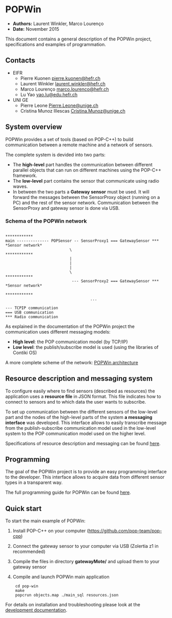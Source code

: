 POPWin
======
- **Authors:** Laurent Winkler, Marco Lourenço
- **Date:**    November 2015

This document contains a general description of the POPWin project, specifications and examples of programmation. 

Contacts
--------
- EIFR
	- Pierre Kuonen <pierre.kuonen@hefr.ch>
	- Laurent Winkler <laurent.winkler@hefr.ch>
	- Marco Lourenço <marco.lourenco@hefr.ch>
	- Lu Yao <yao.lu@edu.hefr.ch>
- UNI GE
	- Pierre Leone <Pierre.Leone@unige.ch>
	- Cristina Munoz Illescas <Cristina.Munoz@unige.ch>

System overview
---------------
POPWin provides a set of tools (based on POP-C++) to build communication between a remote machine and a network of sensors. 

The complete system is devided into two parts:
- The **high-level** part handles the communication between different parallel objects that can run on different machines using the POP-C++ framework.
- The **low-level** part contains the sensor that communicate using radio waves. 
- In between the two parts a **Gateway sensor** must be used. It will forward the messages between the SensorProxy object (running on a PC) and the rest of the sensor network. Communication between the SensorProxy and gateway sensor is done via USB.

### Schema of the POPWin network

	                                                                        ************
	main -------------- POPSensor -- SensorProxy1 === GatewaySensor ***   *Sensor network*
	                            \                                           ************  
	                            |                                           
	                            |
	                            |                                                         
	                            \                                           ************  
	                             --- SensorProxy2 === GatewaySensor ***   *Sensor network*
	                                                                        ************
	                                     ...

	--- TCPIP communication
	=== USB communication
	*** Radio communication

As explained in the documentation of the POPWin project the communication uses different messaging models:
- **High level**: the POP communication model (by TCP/IP)
- **Low level**: the publish/subscribe model is used (using the libraries of Contiki OS)

A more complete scheme of the network: [POPWin architecture](POPWINarchi.pdf "POPWin architecture")

Resource description and messaging system
-----------------------------------------
To configure easily where to find sensors (described as resources) the application uses a **resource file** in JSON format. This file indicates how to connect to sensors and to which data the user wants to subscribe.

To set up communication between the different sensors of the low-level part and the nodes of the high-level parts of the system **a messaging interface** was developed. This interface allows to easily transcribe message from the publish-subscribe communication model used in the low-level system to the POP communication model used on the higher level.

Specifications of resource description and messaging can be found [here](SPECIFICATIONS.md). 

Programming
-----------
The goal of the POPWin project is to provide an easy programming interface to the developer. This interface allows to acquire data from different sensor types in a transparent way.

The full programming guide for POPWin can be found [here](PROGRAMMING.md). 

Quick start
-----------
To start the main example of POPWin:

1. Install POP-C++ on your computer (https://github.com/pop-team/pop-cpp)
2. Connect the gateway sensor to your computer via USB (Zolertia z1 in recommended)
3. Compile the files in directory **gatewayMote/** and upload them to your gateway sensor
4. Compile and launch POPWin main application

        cd pop-win
        make
        popcrun objects.map ./main_sql resources.json

For details on installation and troubleshooting please look at the [development documentation](INSTALL.md). 


